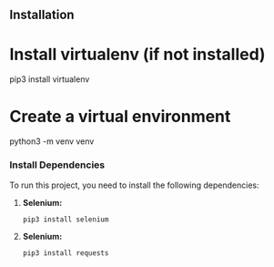 ## Installation

# Install virtualenv (if not installed)
pip3 install virtualenv

# Create a virtual environment
python3 -m venv venv

### Install Dependencies

To run this project, you need to install the following dependencies:

1. **Selenium:**
   ```bash
   pip3 install selenium


2. **Selenium:**
   ```bash
   pip3 install requests
   
